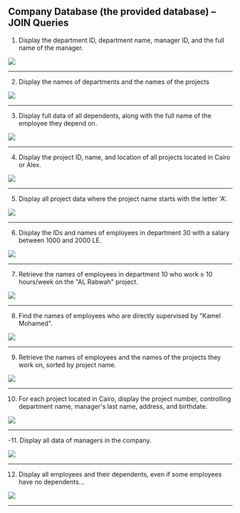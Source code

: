 ﻿Company Database (the provided database) – JOIN Queries
--------------------------------------------------------------
1. Display the department ID, department name, manager ID, and the full name of the manager. 

![](image.join/Q1.PNG)

------------------------

2. Display the names of departments and the names of the projects

![](image.join/Q2.PNG)

-------------------------------
3. Display full data of all dependents, along with the full name of the employee they depend on. 

![](image.join/Q3.PNG)

---------------------------
4. Display the project ID, name, and location of all projects located in Cairo or Alex.

![](image.join/Q4.PNG)

---------------------------
5. Display all project data where the project name starts with the letter 'A'. 

![](image.join/Q5.PNG) 

---------------------------
6. Display the IDs and names of employees in department 30 with a salary between 1000 and 2000 LE. 

![](image.join/Q6.PNG) 

--------------------------

7. Retrieve the names of employees in department 10 who work ≥ 10 hours/week on the "AL Rabwah" project. 


![](image.join/Q7.PNG) 

--------------------------
8. Find the names of employees who are directly supervised by "Kamel Mohamed".


![](image.join/Q8.PNG) 

--------------------------

9. Retrieve the names of employees and the names of the projects they work on, sorted by project name. 


![](image.join/Q9.PNG) 

--------------------------

10.  For each project located in Cairo, display the project number, controlling department name, manager's last name, 
address, and birthdate.


![](image.join/Q10.PNG) 

--------------------------
-11. Display all data of managers in the company. 


![](image.join/Q11.PNG) 

--------------------------

12.  Display all employees and their dependents, even if some employees have no dependents... 


![](image.join/Q12.PNG) 

--------------------------